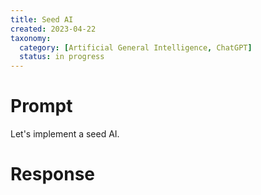 ```yaml
---
title: Seed AI
created: 2023-04-22
taxonomy:
  category: [Artificial General Intelligence, ChatGPT]
  status: in progress
---
```


# Prompt

Let's implement a seed AI.

# Response
